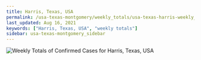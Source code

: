 ```yaml
---
title: Harris, Texas, USA
permalink: /usa-texas-montgomery/weekly_totals/usa-texas-harris-weekly_totals.html
last_updated: Aug 16, 2021
keywords: ["Harris, Texas, USA", "weekly totals"]
sidebar: usa-texas-montgomery_sidebar
---
```


![Weekly Totals of Confirmed Cases for Harris, Texas, USA](/covid_tracker/images/graphs/usa-texas-harris-weekly_totals_graph.png)

